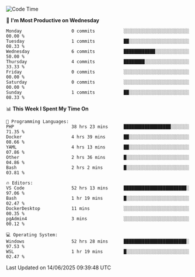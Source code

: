 <!--START_SECTION:waka-->
![Code Time](http://img.shields.io/badge/Code%20Time-5%2C094%20hrs%2037%20mins-blue)

📅 **I'm Most Productive on Wednesday** 

```text
Monday                   0 commits           ░░░░░░░░░░░░░░░░░░░░░░░░░   00.00 % 
Tuesday                  1 commits           ██░░░░░░░░░░░░░░░░░░░░░░░   08.33 % 
Wednesday                6 commits           ████████████░░░░░░░░░░░░░   50.00 % 
Thursday                 4 commits           ████████░░░░░░░░░░░░░░░░░   33.33 % 
Friday                   0 commits           ░░░░░░░░░░░░░░░░░░░░░░░░░   00.00 % 
Saturday                 0 commits           ░░░░░░░░░░░░░░░░░░░░░░░░░   00.00 % 
Sunday                   1 commits           ██░░░░░░░░░░░░░░░░░░░░░░░   08.33 % 
```


📊 **This Week I Spent My Time On** 

```text
💬 Programming Languages: 
PHP                      38 hrs 23 mins      ██████████████████░░░░░░░   71.35 % 
Docker                   4 hrs 39 mins       ██░░░░░░░░░░░░░░░░░░░░░░░   08.66 % 
YAML                     4 hrs 13 mins       ██░░░░░░░░░░░░░░░░░░░░░░░   07.86 % 
Other                    2 hrs 36 mins       █░░░░░░░░░░░░░░░░░░░░░░░░   04.86 % 
Bash                     2 hrs 2 mins        █░░░░░░░░░░░░░░░░░░░░░░░░   03.81 % 

🔥 Editors: 
VS Code                  52 hrs 13 mins      ████████████████████████░   97.06 % 
Bash                     1 hr 19 mins        █░░░░░░░░░░░░░░░░░░░░░░░░   02.47 % 
DockerDesktop            11 mins             ░░░░░░░░░░░░░░░░░░░░░░░░░   00.35 % 
pgAdmin4                 3 mins              ░░░░░░░░░░░░░░░░░░░░░░░░░   00.12 % 

💻 Operating System: 
Windows                  52 hrs 28 mins      ████████████████████████░   97.53 % 
WSL                      1 hr 19 mins        █░░░░░░░░░░░░░░░░░░░░░░░░   02.47 % 
```


 Last Updated on 14/06/2025 09:39:48 UTC
<!--END_SECTION:waka-->
